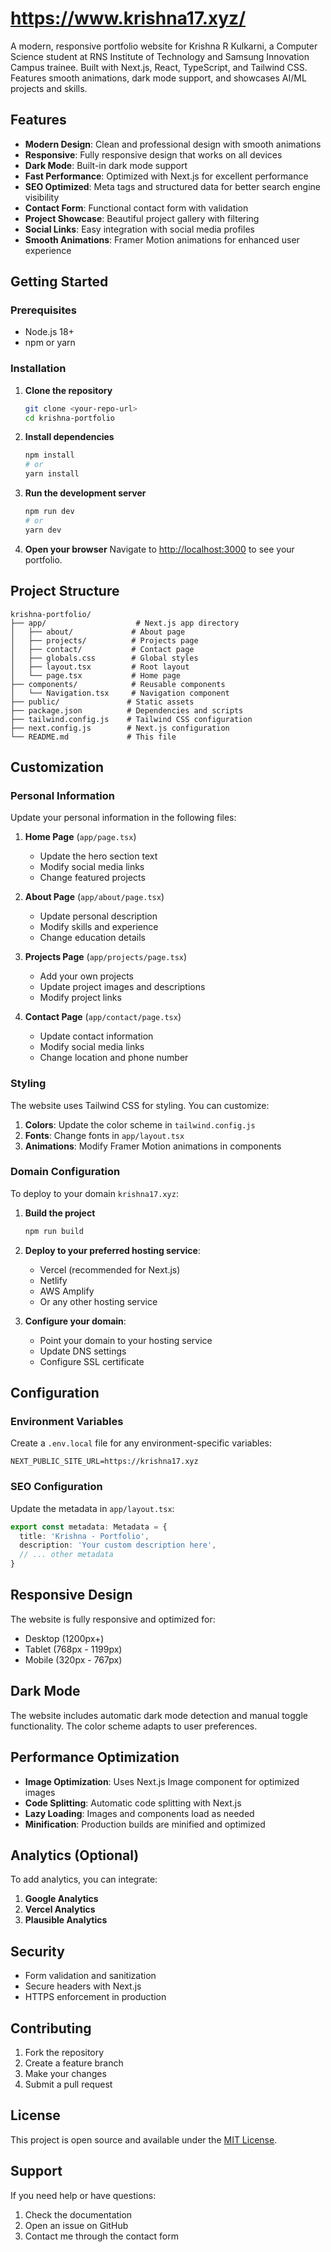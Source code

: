 # https://www.krishna17.xyz/

A modern, responsive portfolio website for Krishna R Kulkarni, a Computer Science student at RNS Institute of Technology and Samsung Innovation Campus trainee. Built with Next.js, React, TypeScript, and Tailwind CSS. Features smooth animations, dark mode support, and showcases AI/ML projects and skills.

##  Features

- **Modern Design**: Clean and professional design with smooth animations
- **Responsive**: Fully responsive design that works on all devices
- **Dark Mode**: Built-in dark mode support
- **Fast Performance**: Optimized with Next.js for excellent performance
- **SEO Optimized**: Meta tags and structured data for better search engine visibility
- **Contact Form**: Functional contact form with validation
- **Project Showcase**: Beautiful project gallery with filtering
- **Social Links**: Easy integration with social media profiles
- **Smooth Animations**: Framer Motion animations for enhanced user experience

##  Getting Started

### Prerequisites

- Node.js 18+ 
- npm or yarn

### Installation

1. **Clone the repository**
   ```bash
   git clone <your-repo-url>
   cd krishna-portfolio
   ```

2. **Install dependencies**
   ```bash
   npm install
   # or
   yarn install
   ```

3. **Run the development server**
   ```bash
   npm run dev
   # or
   yarn dev
   ```

4. **Open your browser**
   Navigate to [http://localhost:3000](http://localhost:3000) to see your portfolio.

##  Project Structure

```
krishna-portfolio/
├── app/                    # Next.js app directory
│   ├── about/             # About page
│   ├── projects/          # Projects page
│   ├── contact/           # Contact page
│   ├── globals.css        # Global styles
│   ├── layout.tsx         # Root layout
│   └── page.tsx           # Home page
├── components/            # Reusable components
│   └── Navigation.tsx     # Navigation component
├── public/               # Static assets
├── package.json          # Dependencies and scripts
├── tailwind.config.js    # Tailwind CSS configuration
├── next.config.js        # Next.js configuration
└── README.md             # This file
```

##  Customization

### Personal Information

Update your personal information in the following files:

1. **Home Page** (`app/page.tsx`)
   - Update the hero section text
   - Modify social media links
   - Change featured projects

2. **About Page** (`app/about/page.tsx`)
   - Update personal description
   - Modify skills and experience
   - Change education details

3. **Projects Page** (`app/projects/page.tsx`)
   - Add your own projects
   - Update project images and descriptions
   - Modify project links

4. **Contact Page** (`app/contact/page.tsx`)
   - Update contact information
   - Modify social media links
   - Change location and phone number

### Styling

The website uses Tailwind CSS for styling. You can customize:

1. **Colors**: Update the color scheme in `tailwind.config.js`
2. **Fonts**: Change fonts in `app/layout.tsx`
3. **Animations**: Modify Framer Motion animations in components

### Domain Configuration

To deploy to your domain `krishna17.xyz`:

1. **Build the project**
   ```bash
   npm run build
   ```

2. **Deploy to your preferred hosting service**:
   - Vercel (recommended for Next.js)
   - Netlify
   - AWS Amplify
   - Or any other hosting service

3. **Configure your domain**:
   - Point your domain to your hosting service
   - Update DNS settings
   - Configure SSL certificate

##  Configuration

### Environment Variables

Create a `.env.local` file for any environment-specific variables:

```env
NEXT_PUBLIC_SITE_URL=https://krishna17.xyz
```

### SEO Configuration

Update the metadata in `app/layout.tsx`:

```typescript
export const metadata: Metadata = {
  title: 'Krishna - Portfolio',
  description: 'Your custom description here',
  // ... other metadata
}
```

##  Responsive Design

The website is fully responsive and optimized for:
- Desktop (1200px+)
- Tablet (768px - 1199px)
- Mobile (320px - 767px)

##  Dark Mode

The website includes automatic dark mode detection and manual toggle functionality. The color scheme adapts to user preferences.

##  Performance Optimization

- **Image Optimization**: Uses Next.js Image component for optimized images
- **Code Splitting**: Automatic code splitting with Next.js
- **Lazy Loading**: Images and components load as needed
- **Minification**: Production builds are minified and optimized

##  Analytics (Optional)

To add analytics, you can integrate:

1. **Google Analytics**
2. **Vercel Analytics**
3. **Plausible Analytics**

##  Security

- Form validation and sanitization
- Secure headers with Next.js
- HTTPS enforcement in production

## Contributing

1. Fork the repository
2. Create a feature branch
3. Make your changes
4. Submit a pull request

##  License

This project is open source and available under the [MIT License](LICENSE).

##  Support

If you need help or have questions:

1. Check the documentation
2. Open an issue on GitHub
3. Contact me through the contact form



